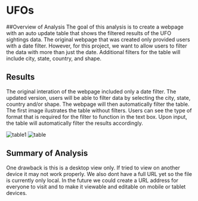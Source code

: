 # UFOs
##Overview of Analysis
The goal of this analysis is to create a webpage with an auto update table that shows the filtered results of the UFO sightings data. The original webpage that was created only provided users with a date filter. However, for this project, we want to allow users to filter the data with more than just the date. Additional filters for the table will include city, state, country, and shape.

## Results
The original interation of the webpage included only a date filter. The updated version, users will be able to filter data by selecting the city, state, country and/or shape. The webpage will then automatically filter the table. The first image ilustrates the table without filters. Users can see the type of format that is required for the filter to function in the text box. Upon input, the table will automatically filter the results accordingly.

![table1](https://user-images.githubusercontent.com/33886953/158089704-ee71a0d9-d112-4c98-a9ae-184531d99bde.PNG)
![table](https://user-images.githubusercontent.com/33886953/158089736-505d40ff-4221-41e4-b6f6-6ca51c9be53e.PNG)

## Summary of Analysis
One drawback is this is a desktop view only. If tried to view on another device it may not work properly. We also dont have a full URL yet so the file is currently only local.
In the future we could create a URL address for everyone to visit and to make it viewable and editable on mobile or tablet devices.
